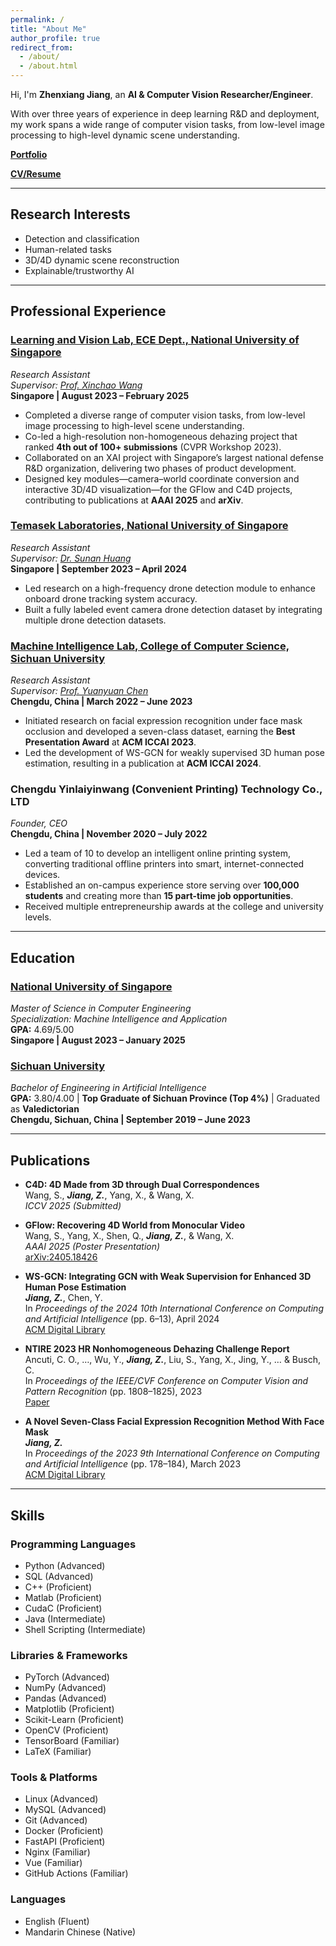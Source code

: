 ```yaml
---
permalink: /
title: "About Me"
author_profile: true
redirect_from: 
  - /about/
  - /about.html
---
```


Hi, I'm **Zhenxiang Jiang**, an **AI & Computer Vision Researcher/Engineer**.

With over three years of experience in deep learning R&D and deployment, my work spans a wide range of computer vision tasks, from low-level image processing to high-level dynamic scene understanding.

[**Portfolio**](/portfolio/)

[**CV/Resume**](/files/Resume_ZhenxiangJiang.pdf)

---

## **Research Interests**
- Detection and classification  
- Human-related tasks  
- 3D/4D dynamic scene reconstruction  
- Explainable/trustworthy AI  

---

## **Professional Experience**

### **[Learning and Vision Lab, ECE Dept., National University of Singapore](http://lv-nus.org/)**
*Research Assistant*  
*Supervisor: [Prof. Xinchao Wang](https://sites.google.com/site/sitexinchaowang/)*  
**Singapore | August 2023 – February 2025**  
- Completed a diverse range of computer vision tasks, from low-level image processing to high-level scene understanding.  
- Co-led a high-resolution non-homogeneous dehazing project that ranked **4th out of 100+ submissions** (CVPR Workshop 2023).  
- Collaborated on an XAI project with Singapore’s largest national defense R&D organization, delivering two phases of product development.  
- Designed key modules—camera–world coordinate conversion and interactive 3D/4D visualization—for the GFlow and C4D projects, contributing to publications at **AAAI 2025** and **arXiv**.  

### **[Temasek Laboratories, National University of Singapore](https://www.temasek-labs.nus.edu.sg/)**
*Research Assistant*  
*Supervisor: [Dr. Sunan Huang](https://temasek-labs.nus.edu.sg/program/program_flightsciencefault_tslhs.html)*  
**Singapore | September 2023 – April 2024**  
- Led research on a high-frequency drone detection module to enhance onboard drone tracking system accuracy.  
- Built a fully labeled event camera drone detection dataset by integrating multiple drone detection datasets.  

### **[Machine Intelligence Lab, College of Computer Science, Sichuan University](https://machineilab.org/)**
*Research Assistant*  
*Supervisor: [Prof. Yuanyuan Chen](https://cs.scu.edu.cn/info/1288/18965.htm)*  
**Chengdu, China | March 2022 – June 2023**  
- Initiated research on facial expression recognition under face mask occlusion and developed a seven-class dataset, earning the **Best Presentation Award** at **ACM ICCAI 2023**.  
- Led the development of WS-GCN for weakly supervised 3D human pose estimation, resulting in a publication at **ACM ICCAI 2024**.  

### **Chengdu Yinlaiyinwang (Convenient Printing) Technology Co., LTD**
*Founder, CEO*  
**Chengdu, China | November 2020 – July 2022**  
- Led a team of 10 to develop an intelligent online printing system, converting traditional offline printers into smart, internet-connected devices.  
- Established an on-campus experience store serving over **100,000 students** and creating more than **15 part-time job opportunities**.  
- Received multiple entrepreneurship awards at the college and university levels.  

---

## **Education**

### **[National University of Singapore](https://www.nus.edu.sg/)**
*Master of Science in Computer Engineering*  
*Specialization: Machine Intelligence and Application*  
**GPA:** 4.69/5.00  
**Singapore | August 2023 – January 2025**

### **[Sichuan University](https://en.scu.edu.cn/)**
*Bachelor of Engineering in Artificial Intelligence*  
**GPA:** 3.80/4.00 | **Top Graduate of Sichuan Province (Top 4%)** | Graduated as **Valedictorian**  
**Chengdu, Sichuan, China | September 2019 – June 2023**

---

## **Publications**

- **C4D: 4D Made from 3D through Dual Correspondences**  
  Wang, S., **_Jiang, Z._**, Yang, X., & Wang, X.  
  *ICCV 2025 (Submitted)*  

- **GFlow: Recovering 4D World from Monocular Video**  
  Wang, S., Yang, X., Shen, Q., **_Jiang, Z._**, & Wang, X.  
  *AAAI 2025 (Poster Presentation)*  
  [arXiv:2405.18426](https://arxiv.org/abs/2405.18426)

- **WS-GCN: Integrating GCN with Weak Supervision for Enhanced 3D Human Pose Estimation**  
  **_Jiang, Z._**, Chen, Y.  
  In *Proceedings of the 2024 10th International Conference on Computing and Artificial Intelligence* (pp. 6–13), April 2024  
  [ACM Digital Library](https://dl.acm.org/doi/10.1145/3669754.3669756)

- **NTIRE 2023 HR Nonhomogeneous Dehazing Challenge Report**  
  Ancuti, C. O., …, Wu, Y., **_Jiang, Z._**, Liu, S., Yang, X., Jing, Y., … & Busch, C.  
  In *Proceedings of the IEEE/CVF Conference on Computer Vision and Pattern Recognition* (pp. 1808–1825), 2023  
  [Paper](https://openaccess.thecvf.com/content/CVPR2023W/NTIRE/papers/Ancuti_NTIRE_2023_HR_NonHomogeneous_Dehazing_Challenge_Report_CVPRW_2023_paper.pdf)  

- **A Novel Seven-Class Facial Expression Recognition Method With Face Mask**  
  **_Jiang, Z._**  
  In *Proceedings of the 2023 9th International Conference on Computing and Artificial Intelligence* (pp. 178–184), March 2023  
  [ACM Digital Library](https://dl.acm.org/doi/abs/10.1145/3594315.3594641)

---

## **Skills**

### **Programming Languages**
- Python (Advanced)  
- SQL (Advanced)  
- C++ (Proficient)  
- Matlab (Proficient)  
- CudaC (Proficient)  
- Java (Intermediate)  
- Shell Scripting (Intermediate)  

### **Libraries & Frameworks**
- PyTorch (Advanced)  
- NumPy (Advanced)  
- Pandas (Advanced)  
- Matplotlib (Proficient)  
- Scikit-Learn (Proficient)  
- OpenCV (Proficient)  
- TensorBoard (Familiar)  
- LaTeX (Familiar)  

### **Tools & Platforms**
- Linux (Advanced)  
- MySQL (Advanced)  
- Git (Advanced)  
- Docker (Proficient)  
- FastAPI (Proficient)  
- Nginx (Familiar)  
- Vue (Familiar)  
- GitHub Actions (Familiar)  

### **Languages**
- English (Fluent)  
- Mandarin Chinese (Native)
